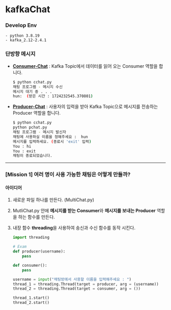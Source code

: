 # kafkaChat

### Develop Env
```
- python 3.8.19
- kafka_2.12-2.4.1
```

### 단방향 메시지
- [**Consumer-Chat**](https://github.com/Jeonghoon2/kafkaChat/blob/0.3/chat/src/kafkachat/kafka/cchat.py) : Kafka Topic에서 데이터를 읽어 오는 Consumer 역할을 합니다.
    ``` bash
    $ python cchat.py
    채팅 프로그램 - 메시지 수신
    메시지 대기 중 . . .
    hun:  (받은 시간 : 1724232545.370801)
    ```


- [**Producer-Chat**](https://github.com/Jeonghoon2/kafkaChat/blob/0.3/chat/src/kafkachat/kafka/pchat.py) : 사용자의 입력을 받아 Kafka Topic으로 메시지를 전송하는 Producer 역할을 합니다.
    ``` bash
    $ python cchat.py
    python pchat.py
    채팅 프로그램 - 메시지 발신자
    채팅에 사용하실 이름을 정해주세요 :  hun
    메시지를 입력하세요. (종료시 'exit' 입력)
    You : hi
    You : exit
    채팅이 종료되었습니다.
    ```


---

### [**Mission 1**] 여러 명이 사용 가능한 채팅은 어떻게 만들까?

#### **아이디어**
1. 새로운 파일 하나를 만든다. (MultiChat.py)
2. MutliChat.py 안에 **메시지를 받는 Consumer**와 **메시지를 보내는 Producer** 역할을 하는 함수를 만든다.
3. 내장 함수 **threading**을 사용하여 송신과 수신 함수를 동작 시킨다.

    ```python
    import threading

    # Exam
    def producer(username):
        pass

    def consumer():
        pass
    
    username = input("채팅방에서 사용할 이름을 입력해주세요 : ")
    thread_1 = threading.Thread(target = producer, arg = (username))
    thread_2 = threading.Thread(target = consumer, arg = ())

    thread_1.start()
    thread_2.start()
    ```
